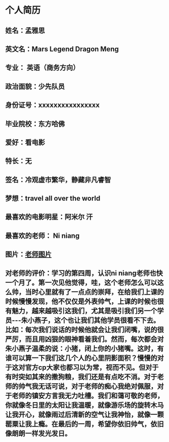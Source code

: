 # 个人简历
## 姓名：孟雅思  
## 英文名：Mars Legend Dragon Meng  
##  专业： 英语（商务方向）
## 政治面貌：少先队员
##  身份证号：xxxxxxxxxxxxxxxx
## 毕业院校：东方哈佛
## 爱好：看电影
## 特长：无
## 签名：冷观虚市繁华，静藏非凡睿智
## 梦想：travel all over the world
## 最喜欢的电影明星：阿米尔 汗
## 最喜欢的老师： Ni niang
## 图片：[老师图片](http://ww4.sinaimg.cn/mw1024/b19ee378jw1faiahspu6tj20qo10zn4c.jpg)
## 对老师的评价：学习的第四周，认识ni niang老师也快一个月了。第一次见他觉得，哇，这个老师怎么可以这么帅，当时心里就有了一点点的崇拜，在给我们上课的时候慢慢发现，他不仅仅是外表帅气，上课的时候也很有魅力，越来越吸引这我们，尤其是吸引我们另一个学员---朱小燕子，这个也让我们其他学员很看不下去。比如：每次我们说话的时候他就会让我们闭嘴，说的很严厉，而且用凶狠的眼神看着我们。然而，每次都会对朱小燕子温柔的说：小猪，闭上你的小猪嘴。这时，有谁可以算一下我们这几个人的心里阴影面积？慢慢的对于这对官方cp大家也都习以为常，视而不见。但对于有时突如其来的撒狗粮，我们还是有点吃不消。对于老师的帅气我无话可说，对于老师的痴心我绝对佩服，对于老师的镇安方言我无力吐槽。我们和蔼可敬的老师，你就像冬日里的太阳让我温暖，就像游乐场的旋转木马让我开心，就像雨过后清新的空气让我神怡，就像一颗罂粟让我上瘾。在最后的一周，希望你依旧帅气，依旧像朗朗一样发光发日。

